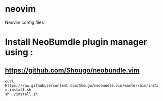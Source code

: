 # neovim
Neovim config files

# Install NeoBumdle plugin manager using  : 

## https://github.com/Shougo/neobundle.vim

```
curl https://raw.githubusercontent.com/Shougo/neobundle.vim/master/bin/install.sh > install.sh
sh ./install.sh
```
